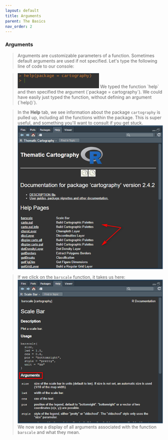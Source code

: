 ```yaml
---
layout: default
title: Arguments
parent: The Basics
nav_order: 2
---
```

### **Arguments**

> Arguments are customizable parameters of a function. Sometimes default arguments are used if not specified. Let's type the following line of code to our console: 

> <img src="https://raw.githubusercontent.com/mefrazi2/mapping-with-r/main/img/help.jpg">
> We typed the function `help` and then specified the argument (`package = cartography`). We could have easily just typed the function, without defining an argument (`help()`).

> In the **Help** tab, we see information about the package `cartography` is pulled up, including all the functions within the package. This is super useful, and something you'll want to consult if you get stuck. 
> <img src="https://raw.githubusercontent.com/mefrazi2/mapping-with-r/main/img/functions.jpg">

> If we click on the `barscale` function, it takes us here: 
> <img src="https://raw.githubusercontent.com/mefrazi2/mapping-with-r/main/img/bar_scale_ex.jpg"> 
> We now see a display of all arguments associated with the function `barscale` and what they mean. 
